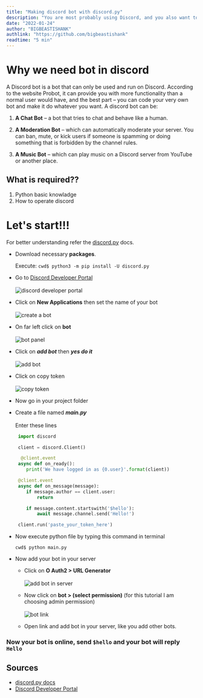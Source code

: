 ```yaml
---
title: "Making discord bot with discord.py"
description: "You are most probably using Discord, and you also want to make a bot, so here is a guide on `how to start making a discord bot in Python`."
date: "2022-01-24"
author: "BIGBEASTISHANK"
authlink: "https://github.com/bigbeastishank"
readtime: "5 min"
---
```


# Why we need bot in discord

A Discord bot is a bot that can only be used and run on Discord. According to the website Probot, it can provide you with more functionality than a normal user would have, and the best part – you can code your very own bot and make it do whatever you want. A discord bot can be:

1. **A Chat Bot** – a bot that tries to chat and behave like a human.

2. **A Moderation Bot** – which can automatically moderate your server. You can ban, mute, or kick users if someone is spamming or doing something that is forbidden by the channel rules.

3. **A Music Bot** – which can play music on a Discord server from YouTube or another place.

## What is required??

1. Python basic knowladge
2. How to operate discord

# Let's start!!!

For better understanding refer the [discord.py](https://discordpy.readthedocs.io/en/stable/index.html) docs.

- Download necessary **packages**.

  Execute: `cwd$ python3 -m pip install -U discord.py`

- Go to [Discord Developer Portal](https://discord.com/developers/applications)
  \
  \
  ![discord developer portal](/img/blog/make-dicord-bot-python/discord-developer-portal.webp)

- Click on **New Applications** then set the name of your bot
  \
  \
  ![create a bot](/img/blog/make-dicord-bot-python/create-a-bot.webp)

- On far left click on **bot**
  \
  \
  ![bot panel](/img/blog/make-dicord-bot-python/bot-panel.webp)

- Click on **_add bot_** then **_yes do it_**
  \
  \
  ![add bot](/img/blog/make-dicord-bot-python/add-bot.webp)

- Click on copy token
  \
  \
  ![copy token](/img/blog/make-dicord-bot-python/copy-token.webp)

- Now go in your project folder

- Create a file named **_main.py_**
  \
  \
  Enter these lines

  ```py
   import discord

   client = discord.Client()

    @client.event
   async def on_ready():
      print('We have logged in as {0.user}'.format(client))

   @client.event
   async def on_message(message):
      if message.author == client.user:
          return

      if message.content.startswith('$hello'):
          await message.channel.send('Hello!')

   client.run('paste_your_token_here')
  ```

- Now execute python file by typing this command in terminal

  `cwd$ python main.py`

- Now add your bot in your server

  - Click on **O Auth2 > URL Generator**
    \
    \
    ![add bot in server](/img/blog/make-dicord-bot-python/add-bot-in-server.webp)

  - Now click on **bot > (select permission)** (for this tutorial I am choosing admin permission)
    \
    \
    ![bot link](/img/blog/make-dicord-bot-python/bot-link.webp)

  - Open link and add bot in your server, like you add other bots.

### Now your bot is online, send `$hello` and your bot will reply `Hello`

## Sources

- [discord.py docs](https://discordpy.readthedocs.io/en/stable/index.html)
- [Discord Developer Portal](https://discord.com/developers/applications)
